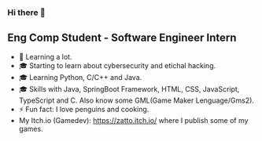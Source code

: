 ### Hi there 👋

## Eng Comp Student - Software Engineer Intern

- 🌱 Learning a lot.
- 🎓 Starting to learn about cybersecurity and etichal hacking.
- 🎓 Learning Python, C/C++ and Java.
- 🎓 Skills with Java, SpringBoot Framework, HTML, CSS, JavaScript, TypeScript and C. Also know some GML(Game Maker Lenguage/Gms2).
- ⚡ Fun fact: I love penguins and cooking.
- My Itch.io (Gamedev): https://zatto.itch.io/ where I publish some of my games.
